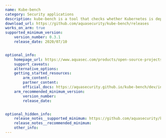 ```yaml
---
name: Kube-bench
category: Security applications
description: kube-bench is a tool that checks whether Kubernetes is deployed according to security best practices as defined in the CIS Kubernetes Benchmark.
download_url: https://github.com/aquasecurity/kube-bench/releases
works_on_arm: true
supported_minimum_version:
    version_number: 0.3.1
    release_date: 2020/07/10


optional_info:
    homepage_url: https://www.aquasec.com/products/open-source-projects/
    support_caveats:
    alternative_options:
    getting_started_resources:
        arm_content:
        partner_content:
        official_docs: https://aquasecurity.github.io/kube-bench/dev/installation/
    arm_recommended_minimum_version:
        version_number:
        release_date:


optional_hidden_info:
    release_notes__supported_minimum: https://github.com/aquasecurity/kube-bench/releases/tag/v0.3.1
    release_notes__recommended_minimum:
    other_info:
---
```

